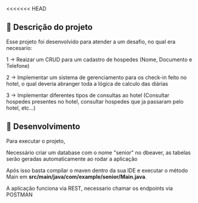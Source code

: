 <<<<<<< HEAD
## 📖 Descrição do projeto

Esse projeto foi desenvolvido para atender a um desafio, no qual era necesario:

1 -> Reaizar um CRUD para um cadastro de hospedes (Nome, Documento e Telefone) 

2 -> Implementar um sistema de gerenciamento para os check-in feito no hotel, o qual deveria abranger toda a lógica de calculo das diárias

3 -> Implementar diferentes tipos de consultas ao hotel (Consultar hospedes presentes no hotel, consultar hospedes que ja passaram pelo hotel, etc...)


## 🚀 Desenvolvimento

Para executar o projeto, 

Necessário criar um database com o nome "senior" no dbeaver, as tabelas serão geradas automaticamente ao rodar a aplicação

Após isso basta compilar o maven dentro da sua IDE e executar o método Main em <b>src/main/java/com/example/senior/Main.java</b>.

A aplicação funciona via REST, necessario chamar os endpoints via POSTMAN
